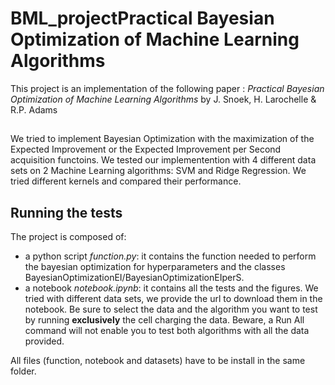 # BML_projectPractical Bayesian Optimization of Machine Learning Algorithms

This project is an implementation of the following paper : *Practical Bayesian Optimization of Machine Learning Algorithms* by J. Snoek, H. Larochelle & R.P. Adams

## 
We tried to implement Bayesian Optimization with the maximization of the Expected Improvement or the Expected Improvement per Second acquisition functoins. We tested our implementention with 4 different data sets on 2 Machine Learning algorithms: SVM and Ridge Regression. We tried different kernels and compared their performance.


## Running the tests

The project is composed of:
- a python script *function.py*: it contains the function needed to perform the bayesian optimization for hyperparameters and the classes BayesianOptimizationEI/BayesianOptimizationEIperS.
- a notebook *notebook.ipynb*: it contains all the tests and the figures. We tried with different data sets, we provide the url to download them in the notebook. Be sure to select the data and the algorithm you want to test by running **exclusively** the cell charging the data. Beware, a Run All command will not enable you to test both algorithms with all the data provided.

All files (function, notebook and datasets) have to be install in the same folder. 
